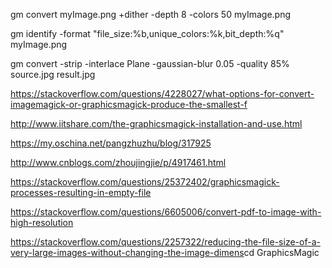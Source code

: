 gm convert myImage.png +dither -depth 8 -colors 50 myImage.png

gm identify -format "file_size:%b,unique_colors:%k,bit_depth:%q" myImage.png

gm convert -strip -interlace Plane -gaussian-blur 0.05 -quality 85% source.jpg result.jpg


<https://stackoverflow.com/questions/4228027/what-options-for-convert-imagemagick-or-graphicsmagick-produce-the-smallest-f>

<http://www.iitshare.com/the-graphicsmagick-installation-and-use.html>

<https://my.oschina.net/pangzhuzhu/blog/317925>

<http://www.cnblogs.com/zhoujingjie/p/4917461.html>

<https://stackoverflow.com/questions/25372402/graphicsmagick-processes-resulting-in-empty-file>

<https://stackoverflow.com/questions/6605006/convert-pdf-to-image-with-high-resolution>

<https://stackoverflow.com/questions/2257322/reducing-the-file-size-of-a-very-large-images-without-changing-the-image-dimens>cd GraphicsMagic